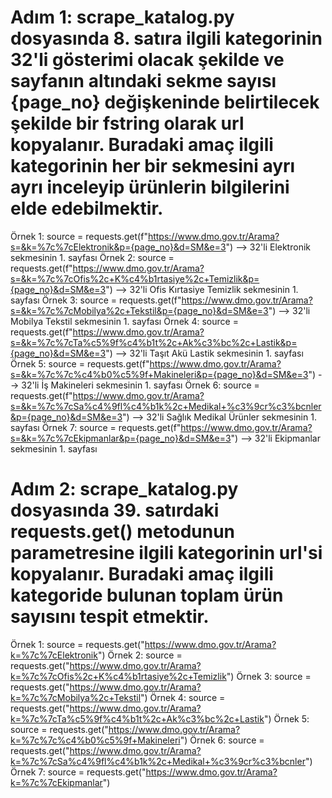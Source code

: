 # Adım 1: scrape_katalog.py dosyasında 8. satıra ilgili kategorinin 32'li gösterimi olacak şekilde ve sayfanın altındaki sekme sayısı {page_no} değişkeninde belirtilecek şekilde bir fstring olarak url kopyalanır. Buradaki amaç ilgili kategorinin her bir sekmesini ayrı ayrı inceleyip ürünlerin bilgilerini elde edebilmektir.
Örnek 1: source = requests.get(f"https://www.dmo.gov.tr/Arama?s=&k=%7c%7cElektronik&p={page_no}&d=SM&e=3") --> 32'li Elektronik sekmesinin 1. sayfası
Örnek 2: source = requests.get(f"https://www.dmo.gov.tr/Arama?s=&k=%7c%7cOfis%2c+K%c4%b1rtasiye%2c+Temizlik&p={page_no}&d=SM&e=3") --> 32'li Ofis Kırtasiye Temizlik sekmesinin 1. sayfası
Örnek 3: source = requests.get(f"https://www.dmo.gov.tr/Arama?s=&k=%7c%7cMobilya%2c+Tekstil&p={page_no}&d=SM&e=3") --> 32'li Mobilya Tekstil sekmesinin 1. sayfası
Örnek 4: source = requests.get(f"https://www.dmo.gov.tr/Arama?s=&k=%7c%7cTa%c5%9f%c4%b1t%2c+Ak%c3%bc%2c+Lastik&p={page_no}&d=SM&e=3") --> 32'li Taşıt Akü Lastik sekmesinin 1. sayfası
Örnek 5: source = requests.get(f"https://www.dmo.gov.tr/Arama?s=&k=%7c%7c%c4%b0%c5%9f+Makineleri&p={page_no}&d=SM&e=3") --> 32'li İş Makineleri sekmesinin 1. sayfası
Örnek 6: source = requests.get(f"https://www.dmo.gov.tr/Arama?s=&k=%7c%7cSa%c4%9fl%c4%b1k%2c+Medikal+%c3%9cr%c3%bcnler&p={page_no}&d=SM&e=3") --> 32'li Sağlık Medikal Ürünler sekmesinin 1. sayfası
Örnek 7: source = requests.get(f"https://www.dmo.gov.tr/Arama?s=&k=%7c%7cEkipmanlar&p={page_no}&d=SM&e=3") --> 32'li Ekipmanlar sekmesinin 1. sayfası

# Adım 2: scrape_katalog.py dosyasında 39. satırdaki requests.get() metodunun parametresine ilgili kategorinin url'si kopyalanır. Buradaki amaç ilgili kategoride bulunan toplam ürün sayısını tespit etmektir.
Örnek 1: source = requests.get("https://www.dmo.gov.tr/Arama?k=%7c%7cElektronik")
Örnek 2: source = requests.get("https://www.dmo.gov.tr/Arama?k=%7c%7cOfis%2c+K%c4%b1rtasiye%2c+Temizlik")
Örnek 3: source = requests.get("https://www.dmo.gov.tr/Arama?k=%7c%7cMobilya%2c+Tekstil")
Örnek 4: source = requests.get("https://www.dmo.gov.tr/Arama?k=%7c%7cTa%c5%9f%c4%b1t%2c+Ak%c3%bc%2c+Lastik")
Örnek 5: source = requests.get("https://www.dmo.gov.tr/Arama?k=%7c%7c%c4%b0%c5%9f+Makineleri")
Örnek 6: source = requests.get("https://www.dmo.gov.tr/Arama?k=%7c%7cSa%c4%9fl%c4%b1k%2c+Medikal+%c3%9cr%c3%bcnler")
Örnek 7: source = requests.get("https://www.dmo.gov.tr/Arama?k=%7c%7cEkipmanlar")
